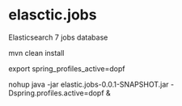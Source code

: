 # elasctic.jobs
Elasticsearch 7 jobs database


mvn clean install

export spring_profiles_active=dopf

nohup java -jar elastic.jobs-0.0.1-SNAPSHOT.jar -Dspring.profiles.active=dopf &

